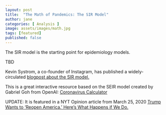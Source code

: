 ```yaml
---
layout: post
title:  "The Math of Pandemics: The SIR Model"
author: jane
categories: [ Analysis ]
image: assets/images/math.jpg
tags: [featured]
published: false
---
```


The SIR model is the starting point for epidemiology models.

TBD

Kevin Systrom, a co-founder of Instagram, has published a widely-circulated [blogpost about the SIR model.](http://systrom.com/blog/predicting-coronavirus-cases/?mod=article_inline)


This is a great interactive resource based on the SEIR model created by Gabriel Goh from OpenAI: [Coronavirus Calculator](http://gabgoh.github.io/COVID/index.html)

UPDATE: It is featured in a NYT Opinion article from March 25, 2020 [Trump Wants to ‘Reopen America.’ Here’s What Happens if We Do.](https://www.nytimes.com/interactive/2020/03/25/opinion/coronavirus-trump-reopen-america.html?)  
